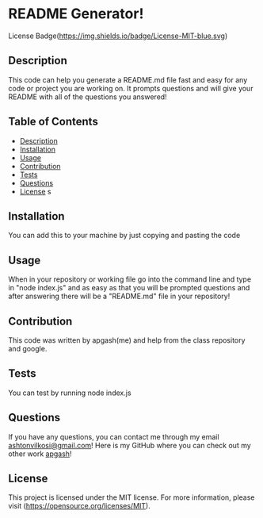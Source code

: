 
# README Generator!

License Badge(https://img.shields.io/badge/License-MIT-blue.svg)

## Description
This code can help you generate a README.md file fast and easy for any code or project you are working on. It prompts questions and will give your README with all of the questions you answered!

## Table of Contents
- [Description](#description)
- [Installation](#installation)
- [Usage](#usage)
- [Contribution](#contribution)
- [Tests](#tests)
- [Questions](#questions)
- [License](#license)
s
## Installation
You can add this to your machine by just copying and pasting the code

## Usage
When in your repository or working file go into the command line and type in "node index.js" and as easy as that you will be prompted questions and after answering there will be a "README.md" file in your repository!

## Contribution
This code was written by apgash(me) and help from the class repository and google.

## Tests
You can test by running node index.js

## Questions
If you have any questions, you can contact me through my email [ashtonvilkosi@gmail.com](mailto:ashtonvilkosi@gmail.com)!
Here is my GitHub where you can check out my other work [apgash](https://github.com/apgash)!

## License

This project is licensed under the MIT license. For more information, please visit (https://opensource.org/licenses/MIT).
